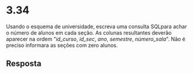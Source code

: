 # 3.34

Usando o esquema de universidade, escreva uma consulta SQLpara achar o número de alunos em cada seção. As colunas resultantes deverão aparecer na ordem "*id_curso*, *id_sec*, *ano*, *semestre*, *número_sala*". Não é preciso informara as seções com zero alunos.

## Resposta
